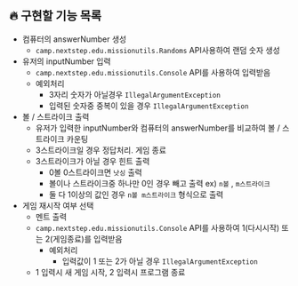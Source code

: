 ## 🔥 구현할 기능 목록

- 컴퓨터의 answerNumber 생성
  - `camp.nextstep.edu.missionutils.Randoms` API사용하여 랜덤 숫자 생성
- 유저의 inputNumber 입력
  - `camp.nextstep.edu.missionutils.Console` API를 사용하여 입력받음
  - 예외처리
    - 3자리 숫자가 아닐경우 `IllegalArgumentException`
    - 입력된 숫자중 중복이 있을 경우 `IllegalArgumentException`
- 볼 / 스트라이크 출력
  - 유저가 입력한 inputNumber와 컴퓨터의 answerNumber를 비교하여 볼 / 스트라이크 카운팅
  - 3스트라이크일 경우 정답처리. 게임 종료
  - 3스트라이크가 아닐 경우 힌트 출력
    - 0볼 0스트라이크면 `낫싱` 출력
    - 볼이나 스트라이크중 하나만 0인 경우 빼고 출력 ex) `n볼` , `m스트라이크`
    - 둘 다 1이상의 값인 경우 `n볼 m스트라이크` 형식으로 출력
- 게임 재시작 여부 선택
  - 멘트 출력
  - `camp.nextstep.edu.missionutils.Console` API를 사용하여 1(다시시작) 또는 2(게임종료)를 입력받음
    - 예외처리
      - 입력값이 1 또는 2가 아닐 경우 `IllegalArgumentException`
  - 1 입력시 새 게임 시작, 2 입력시 프로그램 종료


